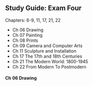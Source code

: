 ## Study Guide: Exam Four
Chapters: 6-9, 11, 17, 21, 22

+ Ch 06 Drawing
+ Ch 07 Painting
+ Ch 08 Prints
+ Ch 09 Camera and Computer Arts
+ Ch 11 Sculpture and Installation
+ Ch 17 The 17th and 18th Centuries
+ Ch 21 The Modern World: 1800-1945
+ Ch 22 From Modern To Postmodern

#### Ch 06 Drawing
